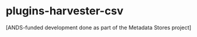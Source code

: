 plugins-harvester-csv
=====================

[ANDS-funded development done as part of the Metadata Stores project]
